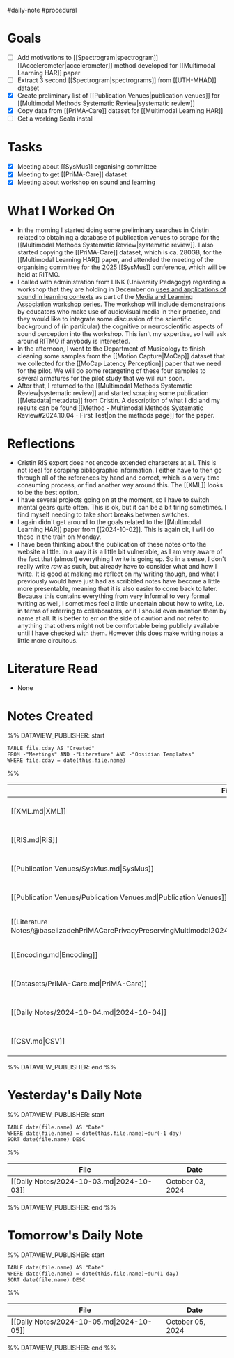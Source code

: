 #daily-note #procedural 

# Goals

- [ ] Add motivations to [[Spectrogram|spectrogram]] [[Accelerometer|accelerometer]] method developed for [[Multimodal Learning HAR]] paper
- [ ] Extract 3 second [[Spectrogram|spectrograms]] from [[UTH-MHAD]] dataset
- [x] Create preliminary list of [[Publication Venues|publication venues]] for [[Multimodal Methods Systematic Review|systematic review]]
- [x] Copy data from [[PriMA-Care]] dataset for [[Multimodal Learning HAR]]
- [ ] Get a working Scala install

# Tasks

- [x] Meeting about [[SysMus]] organising committee
- [x] Meeting to get [[PriMA-Care]] dataset
- [x] Meeting about workshop on sound and learning

# What I Worked On

- In the morning I started doing some preliminary searches in Cristin related to obtaining a database of publication venues to scrape for the [[Multimodal Methods Systematic Review|systematic review]]. I also started copying the [[PriMA-Care]] dataset, which is ca. 280GB, for the [[Multimodal Learning HAR]] paper, and attended the meeting of the organising committee for the 2025 [[SysMus]] conference, which will be held at RITMO.
- I called with administration from LINK (University Pedagogy) regarding a workshop that they are holding in December on [uses and applications of sound in learning contexts](https://media-and-learning.eu/event/uses-and-applications-of-sound-in-learning-contexts/) as part of the [Media and Learning Association](https://media-and-learning.eu) workshop series. The workshop will include demonstrations by educators who make use of audiovisual media in their practice, and they would like to integrate some discussion of the scientific background of (in particular) the cognitive or neuroscientific aspects of sound perception into the workshop. This isn't my expertise, so I will ask around RITMO if anybody is interested.
- In the afternoon, I went to the Department of Musicology to finish cleaning some samples from the [[Motion Capture|MoCap]] dataset that we collected for the [[MoCap Latency Perception]] paper that we need for the pilot. We will do some retargeting of these four samples to several armatures for the pilot study that we will run soon.
- After that, I returned to the [[Multimodal Methods Systematic Review|systematic review]] and started scraping some publication [[Metadata|metadata]] from Cristin. A description of what I did and my results can be found [[Method - Multimodal Methods Systematic Review#2024.10.04 - First Test|on the methods page]] for the paper.

# Reflections

- Cristin RIS export does not encode extended characters at all. This is not ideal for scraping bibliographic information. I either have to then go through all of the references by hand and correct, which is a very time consuming process, or find another way around this. The [[XML]] looks to be the best option.
- I have several projects going on at the moment, so I have to switch mental gears quite often. This is ok, but it can be a bit tiring sometimes. I find myself needing to take short breaks between switches.
- I again didn't get around to the goals related to the [[Multimodal Learning HAR]] paper from [[2024-10-02]]. This is again ok, I will do these in the train on Monday.
- I have been thinking about the publication of these notes onto the website a little. In a way it is a little bit vulnerable, as I am very aware of the fact that (almost) everything I write is going up. So in a sense, I don't really write *raw* as such, but already have to consider what and how I write. It is good at making me reflect on my writing though, and what I previously would have just had as scribbled notes have become a little more presentable, meaning that it is also easier to come back to later. Because this contains everything from very informal to very formal writing as well, I sometimes feel a little uncertain about how to write, i.e. in terms of referring to collaborators, or if I should even mention them by name at all. It is better to err on the side of caution and not refer to anything that others might not be comfortable being publicly available until I have checked with them. However this does make writing notes a little more circuitous.

# Literature Read

- None

# Notes Created


%% DATAVIEW_PUBLISHER: start
```dataview
TABLE file.cday AS "Created"
FROM -"Meetings" AND -"Literature" AND -"Obsidian Templates"
WHERE file.cday = date(this.file.name)
```
%%

| File                                                                                                                               | Created          |
| ---------------------------------------------------------------------------------------------------------------------------------- | ---------------- |
| [[XML.md\|XML]]                                                                                                                    | October 04, 2024 |
| [[RIS.md\|RIS]]                                                                                                                    | October 04, 2024 |
| [[Publication Venues/SysMus.md\|SysMus]]                                                                                           | October 04, 2024 |
| [[Publication Venues/Publication Venues.md\|Publication Venues]]                                                                   | October 04, 2024 |
| [[Literature Notes/@baselizadehPriMACarePrivacyPreservingMultimodal2024.md\|@baselizadehPriMACarePrivacyPreservingMultimodal2024]] | October 04, 2024 |
| [[Encoding.md\|Encoding]]                                                                                                          | October 04, 2024 |
| [[Datasets/PriMA-Care.md\|PriMA-Care]]                                                                                             | October 04, 2024 |
| [[Daily Notes/2024-10-04.md\|2024-10-04]]                                                                                          | October 04, 2024 |
| [[CSV.md\|CSV]]                                                                                                                    | October 04, 2024 |

%% DATAVIEW_PUBLISHER: end %%

# Yesterday's Daily Note

%% DATAVIEW_PUBLISHER: start
```dataview
TABLE date(file.name) AS "Date"
WHERE date(file.name) = date(this.file.name)+dur(-1 day)
SORT date(file.name) DESC
```
%%

| File                                      | Date             |
| ----------------------------------------- | ---------------- |
| [[Daily Notes/2024-10-03.md\|2024-10-03]] | October 03, 2024 |

%% DATAVIEW_PUBLISHER: end %%
# Tomorrow's Daily Note

%% DATAVIEW_PUBLISHER: start
```dataview
TABLE date(file.name) AS "Date"
WHERE date(file.name) = date(this.file.name)+dur(1 day)
SORT date(file.name) DESC
```
%%

| File                                      | Date             |
| ----------------------------------------- | ---------------- |
| [[Daily Notes/2024-10-05.md\|2024-10-05]] | October 05, 2024 |

%% DATAVIEW_PUBLISHER: end %%


